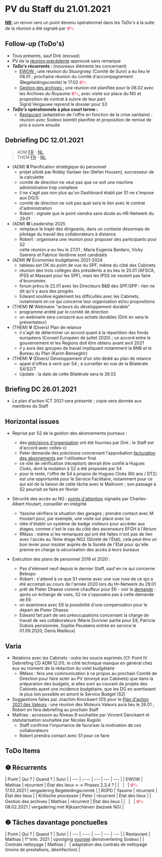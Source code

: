<link rel="stylesheet" href="https://newdevprojects.github.io/S2/S2.css">
<link rel="stylesheet" href="S2.css">

# PV du Staff du 21.01.2021

<u><b>NB:</b></u> un renvoi vers un point devenu opérationnel dans les *ToDo's* à la suite de la réunion a été signalé par <font color="crimson" size="3px">&#10179;&#9998;</font>

## Follow-up (ToDo's)

* Tous présents, sauf Dirk (excusé)
* PV de la [réunion précédente](https://newdevprojects.github.io/S2/Staff_20210107/20210107_Staff_PV.html) approuvé sans remarque
* <b>*ToDo's* récurrents :</b> (nouveaux éléments les concernant)  
    * <u>EWOW :</u> une réunion du Stuurgroep (Comité de Suivi) a eu lieu le 08.01 ; prochaine réunion du comité d'accompagnement (Begeleidingscomité) le 17.02 <font color="crimson" size="3px">&#10179;&#9998;</font>
    * <u>Gestion des archives :</u> une réunion est planifiée pour le 08.02 avec les Archives du Royaume <font color="crimson" size="3px">&#10179;&#9998;</font>, avec visite sur place du NG et proposition de contrat à suivre de leur part<br>Sigrid Vergauwe reprend le dossier pour S3
* <b>*ToDo's* opérationnels à plus court terme :</b>
    * <u>Restaurant</u> (adaptation de l'offre en fonction de la crise sanitaire) : réunion avec Sodexo bientôt planifiée et proposition de remise de prix à suivre ensuite

## Debriefing DC 12.01.2021

> ADM [FR](https://newdevprojects.github.io/S2/Staff/20210112_Adm_FR.pdf) - [NL](https://newdevprojects.github.io/S2/Staff/20210112_Adm_NL.pdf)<br>THEM [FR](https://newdevprojects.github.io/S2/Staff/20210112_Them_FR.pdf) - [NL](https://newdevprojects.github.io/S2/Staff/20210112_Them_NL.pdf)

* (ADM) <b>II</b> Planification stratégique du personnel
    * projet piloté par Robby Vanlaer (ex-Stefan Housen), successeur de la calculette
    * comité de direction ne veut pas que ce soit une machine administrative trop complexe
    * il ne s'agit pas non plus qu'un Dashboard établi par S1 ne s'impose aux DG/S
    * comité de direction ne voit pas quel sera le lien avec le contrat d'administration
    * Robert : signale que le point viendra sans doute au HR-Netwerk du 29.01
* (ADM) <b>III</b> Leadership 2025
    * remplace le trajet des dirigeants, dans un contexte désormais de pilotage du travail des collaborateurs à distance
    * Robert : organisera une réunion pour proposer des participants pour S2<br>cette réunion a eu lieu le 27.01 ; Maria Eugenia Bardaro, Vicky Saerens et Fabrice Verdinne sont candidats
* (ADM) <b>IV</b> &Eacute;conomies budgétaires 2021-2024
    * tableau est OK du point de vue du SPF, même du côté des Cabinets
    * réunion des trois collèges des présidents a eu lieu le 20.01 (AFSCA, IPSS et Massant pour les SPF), mais les IPSS ne veulent pas faire d'économies
    * forum prévu le 22.01 avec les Directeurs B&B des SPF/SPP : rien ne dit qu'il y aura des progrès
    * Edward soulève également les difficultés avec les Cabinets, notamment en ce qui concerne leur organisation et/ou propositions
* (THEM) <b>IV</b> Webinaire "acteurs du développement durable"
    * programme arrêté par le comité de direction
    * un webinaire sera consacré aux achats durables (Dirk en sera le présentateur)
* (THEM) <b>V</b> (Divers) Plan de relance
    * il s'agit de déterminer un accord quant à la répartition des fonds européens (Conseil Européen de juillet 2020) ; un accord entre le gouvernement et les Regions doit être obtenu avant avril 2021
    * il y aura des groupes de travail impliquant notamment la BNB et le Bureau du Plan (Karim Benseghir)
* (THEM) <b>V</b> (Divers) Développement d'un site dédié au plan de relance
    * appel d'offres à venir par S4 ; à surveiller en vue de la Bilatérale S4/S2/T
    * Update : la date de cette Bilatérale sera le 26.02

## Briefing DC 26.01.2021

* Le plan d'action ICT 2021 sera présenté ; copie sera donnée aux membres du Staff

## Horizontal issues

* Reprise par S2 de la gestion des abonnements journaux :
    * des [précisions d'organisation](20210120_Input_Dirk_Kranten.md) ont été fournies par Dirk : le Staff est d'accord avec celles-ci
    * Peter demande des précisions concernant l'approbation [facturation des abonnements](Facturatie_abonnementen_2021.pdf) par l'utilisateur final
    * ce rôle de vérification (réception) devrait être confié à Hugues Cloës, dont la mutation à S2 a été proposée par S4
    * pour le reste, l'offre de S4 à propos de Hugues Cloës (60 ans / DT2) est une opportunité pour le Service Facilitaire, notamment pour ce qui est de la liaison de cette tâche avec le Mailroom ; son passage à S2 pourrait se faire en février

* Sécurité des accès au NG : [points d'attention](20210118_Securite_acces_NG.pdf) signalés par Charles-Albert Houtart, conseiller en intégrité
    * Yassine vérifiera la situation des garages ; prendre contact avec M. Houtart pour, par exemple, une visite sur place avec lui
    * idée d'établir un système de badge visiteurs pour accéder aux étages, comme c'est le cas du côté des ascenseurs EFGH à l'Atrium
    * RMass : même si les remarques qui ont été faites n'ont pas de lien avec l'accès au 7ème étage NG2 (Sûreté de l'&Eacute;tat), cela peut être un bon levier pour insister auprès de la Sureté de l'&Eacute;tat pour qu'elle prenne en charge la sécurisation des accès à leurs bureaux

* Exécution des plans de personnel 2019 et 2020 :
    * Pas d'élément neuf depuis le dernier Staff, sauf en ce qui concerne Belexpo
    * Robert : s'attend à ce que S1 vienne avec une vue rose de ce qui a été accompli au cours de l'année 2020 lors du Hr-Netwerk du 29.01
    * prêt de Pieter Dhaese comme chauffeur pour E6 - voir la [demande](20210113_Pret_Dhaese_E6.pdf) : après un échange de vues, S2 ne s'opposera pas à cette demande de E6
    * on examinera avec E6 la possibilité d'une compensation pour le départ de Pieter Dhaese
    * Edward fait part de ses préoccupations concernant la charge de travail de ses collaborateurs (Marie Duvivier partie pour E8, Patricia Dubois pensionnée, Sophie Peuskens entrée en service le 01.09.2020, Denis Mailleux)

## Varia

* Relations avec les Cabinets : outre les soucis exprimés (Cf. Point IV Debriefing CD ADM 12.01), le côté technique manque en général chez eux au moment de la rédaction du volet budgétaire
    * RMass : fera une communication à ce propos au prochain Comité de Direction pour faire acter au PV (envoyé aux Cabinets) que dans la préparation des budgets, si elles sont au courant de projets des Cabinets ayant une incidence budgétaire, que les DG en avertissent le plus loin possible en amont le Service Budget (S2)
* Suggestions faites par Joachim Knockaert (S1) pour le [Plan d'action 2021 des Valeurs](Voorstel_Waardenactieplan_2021.pdf) : une réunion des Moteurs Valeurs aura lieu le 26.01 ; Robert en fera debriefing au prochain Staff
* Mathias : accession au Niveau B souhaitée par Vincent Danckaert et statutarisation souhaitée par Nicolas Rugolo
    * Staff confirme l'importance de favoriser la motivation de ces collaborateurs
    * Robert prendra contact avec S1 pour ce faire

## ToDo Items

## &#10102; Récurrents

| Point | Qui ? | Quand ? | Suivi |
| --- | :---: | --- | --- | --- |
| EWOW | Mathias | récurrent | &Eacute;tat des lieux &#8592;&#8594; Phases 2,3,4 ? |
| &nbsp; | &nbsp; | <font color="crimson" size="3px">&#10179;&#9998;</font> 17.02.2021 | vergadering Begeleidingscomité |
| RGPD | Yassine | récurrent | &Eacute;tat des lieux |
| Kritische processen | Peter | récurrent | &Eacute;tat des lieux |
| Gestion des archives | Mathias | récurrent | &Eacute;tat des lieux |
| &nbsp; | &nbsp; | <font color="crimson" size="3px">&#10179;&#9998;</font> 08.02.2021 | vergadering met Rijksarchieven (bezoek NG) |

## &#10103; Tâches davantage ponctuelles

| Point | Qui ? | Quand ? | Suivi |
| --- | :---: | --- | --- | --- |
| Restaurant | Mathias | 1° trim. 2021 | opvolging [voorstel](20210107_Sodexo_aangepaste_werking.pdf) dienstverlening Sodexo |
| Contrats nettoyage | Mathias | &nbsp; | adaptation des contrats de nettoyage (moins de prestations, désinfection) |

